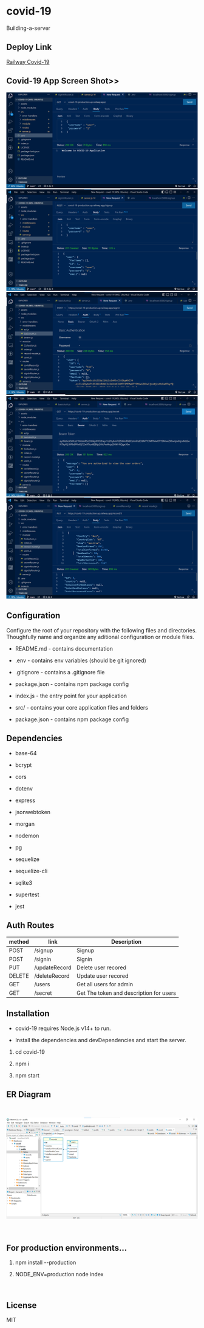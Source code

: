 # covid-19
Building-a-server


## Deploy Link 
[Railway Covid-19 ](https://covid-19-production.up.railway.app/)

## Covid-19 App Screen Shot>>
![1](./assets/covid-1.png)
![2](./assets/covid-2.png)
![3](./assets/covid-3.png)
![4](./assets/covid-4.png)
![5](./assets/covid-5.png)


## Configuration
Configure the root of your repository with the following files and directories. Thoughfully name and organize any aditional configuration or module files.

- README.md - contains documentation

- .env - contains env variables (should be git ignored)

- .gitignore - contains a .gitignore file

- package.json - contains npm package config

- index.js - the entry point for your application

- src/ - contains your core application files and folders

- package.json - contains npm package config


## Dependencies
- base-64

- bcrypt

- cors

- dotenv

- express

- jsonwebtoken

- morgan

- nodemon

- pg

- sequelize

- sequelize-cli

- sqlite3

- supertest

- jest

## Auth Routes
| **method** | **link**       | **Description**                         |
| ---------- | -------------- | --------------------------------------- |
| POST       | /signup        | Signup                                  |
| POST       | /signin        | Signin                                  |
| PUT        | /updateRecord | Delete user recored                     |
| DELETE     | /deleteRecord | Update user recored                     |
| GET        | /users         | Get all users for admin                 |
| GET        | /secret        | Get The token and description for users |



## Installation

- covid-19 requires Node.js v14+ to run.

- Install the dependencies and devDependencies and start the server.

1. cd covid-19

2. npm i

3. npm start


## ER Diagram

<br>

![ER-Diagram](./assets/ER-Diagram-covid-19.png)


<br>

##  For production environments...

1. npm install --production

2. NODE_ENV=production node index

<br>

## License

MIT